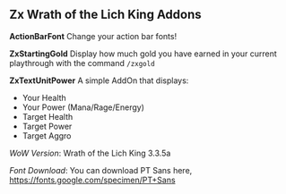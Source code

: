 Zx Wrath of the Lich King Addons
--------------------------------
**ActionBarFont**
Change your action bar fonts!

**ZxStartingGold**
Display how much gold you have earned in your current playthrough with the command ```/zxgold```

**ZxTextUnitPower**
A simple AddOn that displays:
* Your Health
* Your Power (Mana/Rage/Energy)
* Target Health
* Target Power
* Target Aggro

*WoW Version*: Wrath of the Lich King 3.3.5a

*Font Download*: You can download PT Sans here, https://fonts.google.com/specimen/PT+Sans
